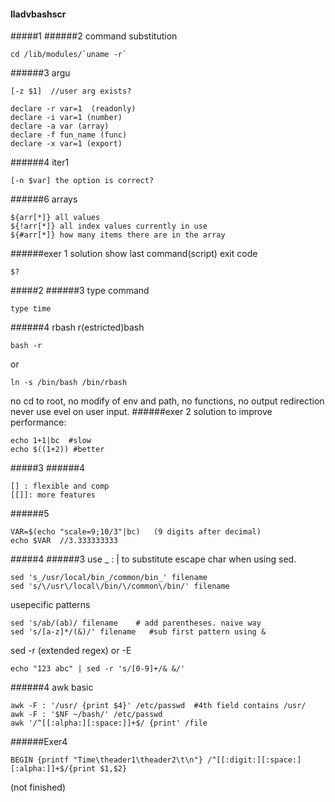 #### lladvbashscr
#####1
######2 command substitution
```
cd /lib/modules/`uname -r`
```
######3 argu
```
[-z $1]  //user arg exists?
```
```
declare -r var=1  (readonly)
declare -i var=1 (number)
declare -a var (array)
declare -f fun_name (func)
declare -x var=1 (export)
```

######4 iter1
```
[-n $var] the option is correct?
```
 
######6 arrays
```
${arr[*]} all values  
${!arr[*]} all index values currently in use  
${#arr[*]} how many items there are in the array  
```
######exer 1 solution
show last command(script) exit code
```
$?
```
#####2
######3
type command
```
type time
```
######4 rbash
r(estricted)bash
```
bash -r
```
or
```
ln -s /bin/bash /bin/rbash
```
no cd to root, no modify of env and path, no functions, no output redirection  
never use evel on user input.
######exer 2 solution
to improve performance:
```
echo 1+1|bc  #slow
echo $((1+2)) #better
```

#####3
######4
```
[] : flexible and comp
[[]]: more features
```
######5
```
VAR=$(echo "scale=9;10/3"|bc)   (9 digits after decimal)
echo $VAR  //3.333333333
```
#####4
######3
use _ : | to substitute escape char when using sed.
```
sed 's_/usr/local/bin_/common/bin_' filename
sed 's/\/usr\/local\/bin/\/common\/bin/' filename
```
usepecific patterns
```
sed 's/ab/(ab)/ filename    # add parentheses. naive way
sed 's/[a-z]*/(&)/' filename   #sub first pattern using &
```
sed -r (extended regex) or -E
```
echo "123 abc" | sed -r 's/[0-9]+/& &/'
```
######4 awk basic
```
awk -F : '/usr/ {print $4}' /etc/passwd  #4th field contains /usr/
awk -F : '$NF ~/bash/' /etc/passwd
awk '/^[[:alpha:][:space:]]+$/ {print' /file
```
######Exer4
```
BEGIN {printf "Time\theader1\theader2\t\n"} /^[[:digit:][:space:][:alpha:]]+$/{print $1,$2}
```
(not finished)

 
